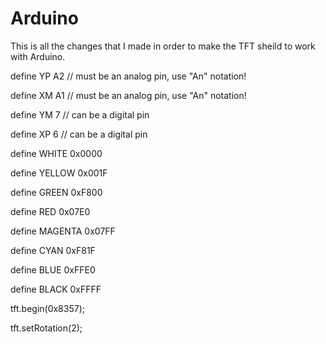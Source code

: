 # Arduino
This is all the changes that I made in order to make the TFT sheild to work with Arduino.

define YP A2  // must be an analog pin, use "An" notation!

define XM A1  // must be an analog pin, use "An" notation!

define YM 7   // can be a digital pin

define XP 6   // can be a digital pin


define  WHITE   0x0000

define YELLOW    0x001F

define GREEN     0xF800

define RED   0x07E0

define MAGENTA    0x07FF

define CYAN 0xF81F

define BLUE  0xFFE0

define BLACK   0xFFFF


tft.begin(0x8357);

tft.setRotation(2);
